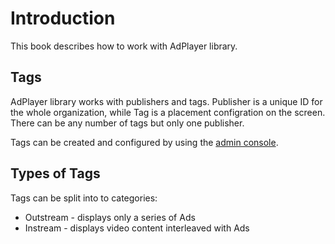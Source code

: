 # Introduction
This book describes how to work with AdPlayer library.

## Tags
AdPlayer library works with publishers and tags. Publisher is a unique ID for the whole organization, while Tag is a placement configration on the screen. There can be any number of tags but only one publisher.

Tags can be created and configured by using the [admin console](https://manage.aniview.com/).

## Types of Tags
Tags can be split into to categories:
- Outstream - displays only a series of Ads
- Instream - displays video content interleaved with Ads
